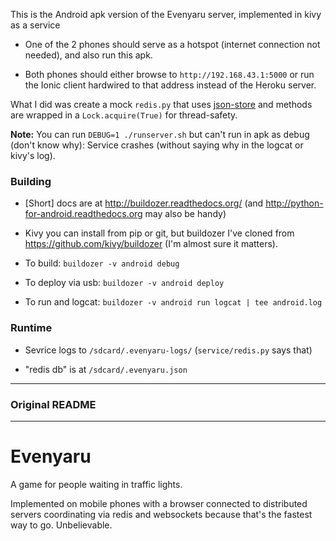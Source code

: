 This is the Android apk version of the Evenyaru server, implemented in kivy as a service

* One of the 2 phones should serve as a hotspot (internet connection not needed),
  and also run this apk.

* Both phones should either browse to `http://192.168.43.1:5000`
  or run the Ionic client hardwired to that address
  instead of the Heroku server.



What I did was create a mock `redis.py` that uses
[json-store](https://pypi.python.org/pypi/json-store/)
and methods are wrapped in a `Lock.acquire(True)`
for thread-safety.

**Note:** You can run `DEBUG=1 ./runserver.sh` but can't run in apk as
  debug (don't know why):
  Service crashes (without saying why in the logcat or kivy's log).

### Building

* [Short] docs are at http://buildozer.readthedocs.org/
  (and http://python-for-android.readthedocs.org may also be handy)

* Kivy you can install from pip or git, but buildozer I've cloned from
  https://github.com/kivy/buildozer
  (I'm almost sure it matters).

* To build: `buildozer -v android debug`

* To deploy via usb: `buildozer -v android deploy`

* To run and logcat: `buildozer -v android run logcat | tee android.log`

### Runtime

* Sevrice logs to `/sdcard/.evenyaru-logs/` (`service/redis.py` says that)

* "redis db" is at `/sdcard/.evenyaru.json`

----

### Original README

----


# Evenyaru

A game for people waiting in traffic lights.

Implemented on mobile phones with a browser connected to distributed servers
coordinating via redis and websockets because that's the fastest way to go.
Unbelievable.
